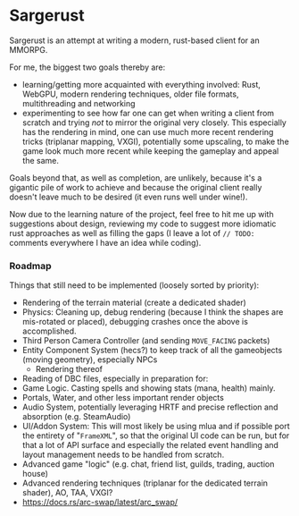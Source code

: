 # Sargerust

Sargerust is an attempt at writing a modern, rust-based client for an MMORPG.

For me, the biggest two goals thereby are:

- learning/getting more acquainted with everything involved:
  Rust, WebGPU, modern rendering techniques, older file formats, multithreading and networking
- experimenting to see how far one can get when writing a client from scratch and trying _not_
  to mirror the original very closely. This especially has the rendering in mind, one can use
  much more recent rendering tricks (triplanar mapping, VXGI), potentially some upscaling, to
  make the game look much more recent while keeping the gameplay and appeal the same.

Goals beyond that, as well as completion, are unlikely, because it's a gigantic pile of work
to achieve and because the original client really doesn't leave much to be desired (it even
runs well under wine!).

Now due to the learning nature of the project, feel free to hit me up with suggestions about design,
reviewing my code to suggest more idiomatic rust approaches as well as filling the gaps (I leave
a lot of `// TODO:` comments everywhere I have an idea while coding).

### Roadmap

Things that still need to be implemented (loosely sorted by priority):

- Rendering of the terrain material (create a dedicated shader)
- Physics: Cleaning up, debug rendering (because I think the shapes are mis-rotated or placed),
  debugging crashes once the above is accomplished.
- Third Person Camera Controller (and sending `MOVE_FACING` packets)
- Entity Component System (hecs?) to keep track of all the gameobjects (moving geometry), especially NPCs
    - Rendering thereof
- Reading of DBC files, especially in preparation for:
- Game Logic. Casting spells and showing stats (mana, health) mainly.
- Portals, Water, and other less important render objects
- Audio System, potentially leveraging HRTF and precise reflection and absorption (e.g. SteamAudio)
- UI/Addon System: This will most likely be using mlua and if possible port
  the entirety of "`FrameXML`", so that the original UI code can be run, but for that
  a lot of API surface and especially the related event handling and layout management
  needs to be handled from scratch.
- Advanced game "logic" (e.g. chat, friend list, guilds, trading, auction house)
- Advanced rendering techniques (triplanar for the dedicated terrain shader), AO, TAA, VXGI?
- https://docs.rs/arc-swap/latest/arc_swap/